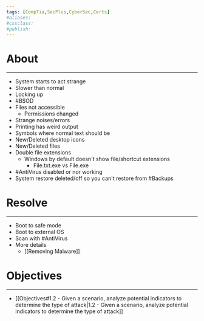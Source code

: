 ```yaml
---
tags: [CompTia,SecPlus,CyberSec,Certs]
#aliases:
#cssclass:
#publish:
---
```


# About
---
- System starts to act strange
- Slower than normal
- Locking up
- #BSOD
- Files not accessible
	- Permissions changed
- Strange noises/errors
- Printing has weird output
- Symbols where normal text should be
- New/Deleted desktop icons
- New/Deleted files
- Double file extensions
	- Windows by default doesn't show file/shortcut extensions
		- File.txt.exe vs File.exe
- #AntiVirus  disabled or nor working
- System restore deleted/off so you can't restore from #Backups

# Resolve
---
- Boot to safe mode
- Boot to external OS
- Scan with #AntiVirus
- More details
	- [[Removing Malware]]

# Objectives
---
- [[Objectives#1.2 - Given a scenario, analyze potential indicators to determine the type of attack|1.2 - Given a scenario, analyze potential indicators to determine the type of attack]]